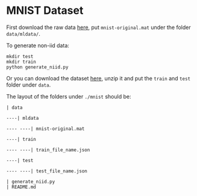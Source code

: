 # MNIST Dataset

First download the raw data [here](https://drive.google.com/file/d/1Vp_gJHw4pPqwMUSgodhFOqUglAQyaOGD/view?usp=sharing), put `mnist-original.mat` under the folder `data/mldata/`.

To generate non-iid data:

```
mkdir test
mkdir train
python generate_niid.py
```

Or you can download the dataset [here](https://drive.google.com/file/d/1cU_LcBAUZvfZWveOMhG4G5Fg9uFXhVdf/view?usp=sharing), unzip it and put the `train` and `test` folder under `data`.

The layout of the folders under `./mnist` should be:

```
| data

----| mldata

---- ----| mnist-original.mat

----| train

---- ----| train_file_name.json

----| test

---- ----| test_file_name.json

| generate_niid.py
| README.md
```
